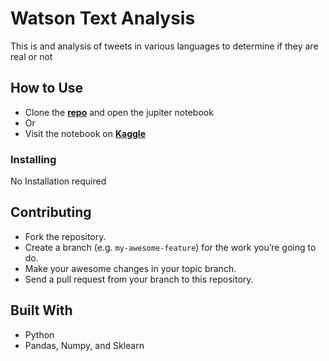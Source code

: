 # Watson Text Analysis

This is and analysis of tweets in various languages to determine if they are real or not

## How to Use

- Clone the **[repo](https://github.com/jtvkw2/watson-text-analysis)** and open the jupiter notebook
- Or
- Visit the notebook on **[Kaggle](https://www.kaggle.com/jacobvoyles/watson-text-analysis)**

### Installing

No Installation required

## Contributing

- Fork the repository.
- Create a branch (e.g. `my-awesome-feature`) for the work you’re going to do.
- Make your awesome changes in your topic branch.
- Send a pull request from your branch to this repository.

## Built With

* Python
* Pandas, Numpy, and Sklearn

